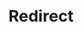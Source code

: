 ﻿---
layout: src/layouts/Redirect.astro
title: Redirect
redirect: /docs/deployments/azure/service-fabric/connecting-securely-with-azure-active-directory
pubDate:  2023-01-01
navSearch: false
navSitemap: false
navMenu: false
---
